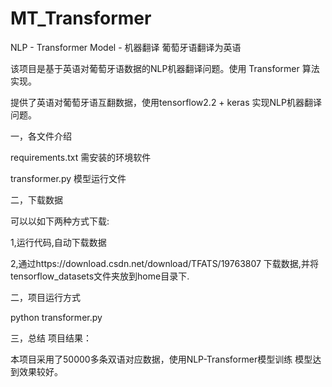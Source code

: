 # MT_Transformer
NLP - Transformer Model - 机器翻译 葡萄牙语翻译为英语


该项目是基于英语对葡萄牙语数据的NLP机器翻译问题。使用 Transformer 算法实现。

提供了英语对葡萄牙语互翻数据，使用tensorflow2.2 + keras 实现NLP机器翻译问题。

一，各文件介绍

requirements.txt 需安装的环境软件

transformer.py 模型运行文件

二，下载数据

可以以如下两种方式下载:

1,运行代码,自动下载数据

2,通过https://download.csdn.net/download/TFATS/19763807 下载数据,并将tensorflow_datasets文件夹放到home目录下.

二，项目运行方式

python transformer.py

三，总结
项目结果：

本项目采用了50000多条双语对应数据，使用NLP-Transformer模型训练
模型达到效果较好。
